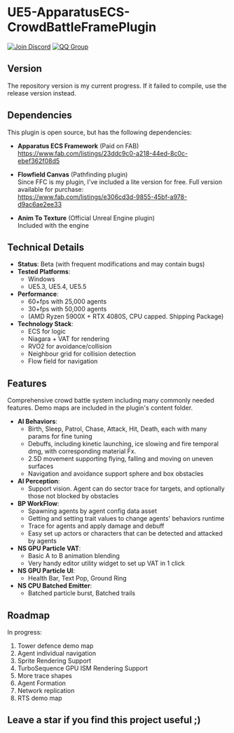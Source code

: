 # UE5-ApparatusECS-CrowdBattleFramePlugin

[![Join Discord](https://img.shields.io/badge/Discord-Join%20Chat-blue?logo=discord)](https://discord.gg/8AUMxq3SgV)
[![QQ Group](https://img.shields.io/badge/QQ%20Group-916358710-blue?logo=tencentqq)](https://jq.qq.com/?_wv=1027&k=5R5X5wX)

## Version
The repository version is my current progress. 
If it failed to compile, use the release version instead.

## Dependencies

This plugin is open source, but has the following dependencies:

- **Apparatus ECS Framework** (Paid on FAB)  
  https://www.fab.com/listings/23ddc9c0-a218-44ed-8c0c-ebef362f08d5

- **Flowfield Canvas** (Pathfinding plugin)  
  Since FFC is my plugin, I've included a lite version for free.
  Full version available for purchase:  
  https://www.fab.com/listings/e306cd3d-9855-45bf-a978-d9ac6ae2ee33

- **Anim To Texture** (Official Unreal Engine plugin)  
  Included with the engine

## Technical Details

- **Status**: Beta (with frequent modifications and may contain bugs)
- **Tested Platforms**: 
  - Windows
  - UE5.3, UE5.4, UE5.5
- **Performance**: 
  - 60+fps with 25,000 agents
  - 30+fps with 50,000 agents
  - (AMD Ryzen 5900X + RTX 4080S, CPU capped. Shipping Package)
- **Technology Stack**:
  - ECS for logic
  - Niagara + VAT for rendering
  - RVO2 for avoidance/collision
  - Neighbour grid for collision detection
  - Flow field for navigation

## Features

Comprehensive crowd battle system including many commonly needed features. Demo maps are included in the plugin's content folder.

- **AI Behaviors**: 
  - Birth, Sleep, Patrol, Chase, Attack, Hit, Death, each with many params for fine tuning
  - Debuffs, including kinetic launching, ice slowing and fire temporal dmg, with corresponding material Fx.
  - 2.5D movement supporting flying, falling and moving on uneven surfaces
  - Navigation and avoidance support sphere and box obstacles
- **AI Perception**:
  - Support vision. Agent can do sector trace for targets, and optionally those not blocked by obstacles
- **BP WorkFlow**:
  - Spawning agents by agent config data asset
  - Getting and setting trait values to change agents' behaviors runtime
  - Trace for agents and apply damage and debuff
  - Easy set up actors or characters that can be detected and attacked by agents
- **NS GPU Particle VAT**:
  - Basic A to B animation blending
  - Very handy editor utility widget to set up VAT in 1 click
- **NS GPU Particle UI**: 
  - Health Bar, Text Pop, Ground Ring
- **NS CPU Batched Emitter**:
  - Batched particle burst, Batched trails
  
## Roadmap

In progress:
1. Tower defence demo map
2. Agent individual navigation
3. Sprite Rendering Support
4. TurboSequence GPU ISM Rendering Support
6. More trace shapes
7. Agent Formation
8. Network replication
9. RTS demo map

## Leave a star if you find this project useful ;)
